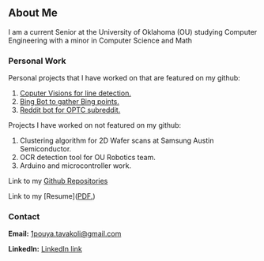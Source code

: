 ## About Me

I am a current Senior at the University of Oklahoma (OU) studying Computer Engineering with a minor in Computer Science and Math


### Personal Work
Personal projects that I have worked on that are featured on my github:

1. [Coputer Visions for line detection.](https://github.com/PouyaT/map_projection)
2. [Bing Bot to gather Bing points.](https://github.com/PouyaT/BingBot)
3. [Reddit bot for OPTC subreddit.](https://github.com/PouyaT/OPTC-reddit-bot)

Projects I have worked on not featured on my github:
1. Clustering algorithm for 2D Wafer scans at Samsung Austin Semiconductor.
2. OCR detection tool for OU Robotics team.
3. Arduino and microcontroller work.

Link to my [Github Repositories](https://github.com/PouyaT)

Link to my [Resume](<a href="pouyat.github.io/document.pdf" target="_blank">PDF.</a>)

### Contact

**Email:** 1pouya.tavakoli@gmail.com

**LinkedIn:** [LinkedIn link](https://www.linkedin.com/in/pouya-tavakoli-33726a14b/)

